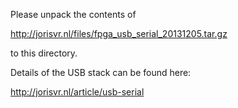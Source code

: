 Please unpack the contents of

http://jorisvr.nl/files/fpga_usb_serial_20131205.tar.gz

to this directory.

Details of the USB stack can be found here:

http://jorisvr.nl/article/usb-serial
